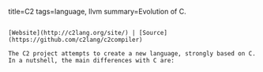 title=C2
tags=language, llvm
summary=Evolution of C.
~~~~~~

[Website](http://c2lang.org/site/) | [Source](https://github.com/c2lang/c2compiler) 

The C2 project attempts to create a new language, strongly based on C. In a nutshell, the main differences with C are:
